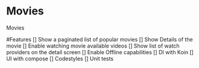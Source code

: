 # Movies
Movies

#Features
[] Show a paginated list of popular movies 
[] Show Details of the movie 
[] Enable watching movie available videos 
[] Show list of watch providers on the detail screen
[] Enable Offline capabilities
[] DI with Koin 
[] UI with compose
[] Codestyles 
[] Unit tests
